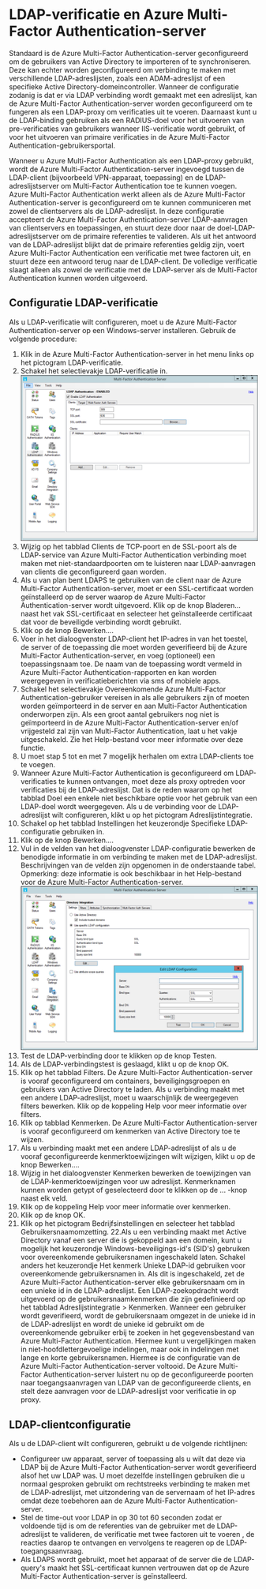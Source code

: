 <properties 
    pageTitle="LDAP-verificatie en Azure Multi-Factor Authentication-server" 
    description="Dit is de pagina Azure Multi-Factor Authentication die u helpt bij het implementeren van LDAP-verificatie en de Azure Multi-Factor Authentication-server." 
    services="multi-factor-authentication" 
    documentationCenter="" 
    authors="billmath" 
    manager="stevenpo" 
    editor="curtand"/>

<tags 
    ms.service="multi-factor-authentication" 
    ms.workload="identity" 
    ms.tgt_pltfrm="na" 
    ms.devlang="na" 
    ms.topic="get-started-article" 
    ms.date="08/04/2016" 
    ms.author="billmath"/>

# LDAP-verificatie en Azure Multi-Factor Authentication-server 


Standaard is de Azure Multi-Factor Authentication-server geconfigureerd om de gebruikers van Active Directory te importeren of te synchroniseren. Deze kan echter worden geconfigureerd om verbinding te maken met verschillende LDAP-adreslijsten, zoals een ADAM-adreslijst of een specifieke Active Directory-domeincontroller. Wanneer de configuratie zodanig is dat er via LDAP verbinding wordt gemaakt met een adreslijst, kan de Azure Multi-Factor Authentication-server worden geconfigureerd om te fungeren als een LDAP-proxy om verificaties uit te voeren. Daarnaast kunt u de LDAP-binding gebruiken als een RADIUS-doel voor het uitvoeren van pre-verificaties van gebruikers wanneer IIS-verificatie wordt gebruikt, of voor het uitvoeren van primaire verificaties in de Azure Multi-Factor Authentication-gebruikersportal.

Wanneer u Azure Multi-Factor Authentication als een LDAP-proxy gebruikt, wordt de Azure Multi-Factor Authentication-server ingevoegd tussen de LDAP-client (bijvoorbeeld VPN-apparaat, toepassing) en de LDAP-adreslijstserver om Multi-Factor Authentication toe te kunnen voegen. Azure Multi-Factor Authentication werkt alleen als de Azure Multi-Factor Authentication-server is geconfigureerd om te kunnen communiceren met zowel de clientservers als de LDAP-adreslijst. In deze configuratie accepteert de Azure Multi-Factor Authentication-server LDAP-aanvragen van clientservers en toepassingen, en stuurt deze door naar de doel-LDAP-adreslijstserver om de primaire referenties te valideren. Als uit het antwoord van de LDAP-adreslijst blijkt dat de primaire referenties geldig zijn, voert Azure Multi-Factor Authentication een verificatie met twee factoren uit, en stuurt deze een antwoord terug naar de LDAP-client. De volledige verificatie slaagt alleen als zowel de verificatie met de LDAP-server als de Multi-Factor Authentication kunnen worden uitgevoerd. 





## Configuratie LDAP-verificatie


Als u LDAP-verificatie wilt configureren, moet u de Azure Multi-Factor Authentication-server op een Windows-server installeren. Gebruik de volgende procedure: 

1. Klik in de Azure Multi-Factor Authentication-server in het menu links op het pictogram LDAP-verificatie.
2. Schakel het selectievakje LDAP-verificatie in.![LDAP-verificatie](./media/multi-factor-authentication-get-started-server-ldap/ldap2.png) 
3. Wijzig op het tabblad Clients de TCP-poort en de SSL-poort als de LDAP-service van Azure Multi-Factor Authentication verbinding moet maken met niet-standaardpoorten om te luisteren naar LDAP-aanvragen van clients die geconfigureerd gaan worden.
4. Als u van plan bent LDAPS te gebruiken van de client naar de Azure Multi-Factor Authentication-server, moet er een SSL-certificaat worden geïnstalleerd op de server waarop de Azure Multi-Factor Authentication-server wordt uitgevoerd. Klik op de knop Bladeren... naast het vak SSL-certificaat en selecteer het geïnstalleerde certificaat dat voor de beveiligde verbinding wordt gebruikt. 
5. Klik op de knop Bewerken....
6. Voer in het dialoogvenster LDAP-client het IP-adres in van het toestel, de server of de toepassing die moet worden geverifieerd bij de Azure Multi-Factor Authentication-server, en voeg (optioneel) een toepassingsnaam toe. De naam van de toepassing wordt vermeld in Azure Multi-Factor Authentication-rapporten en kan worden weergegeven in verificatieberichten via sms of mobiele apps.
7. Schakel het selectievakje Overeenkomende Azure Multi-Factor Authentication-gebruiker vereisen in als alle gebruikers zijn of moeten worden geïmporteerd in de server en aan Multi-Factor Authentication onderworpen zijn. Als een groot aantal gebruikers nog niet is geïmporteerd in de Azure Multi-Factor Authentication-server en/of vrijgesteld zal zijn van Multi-Factor Authentication, laat u het vakje uitgeschakeld. Zie het Help-bestand voor meer informatie over deze functie. 
8. U moet stap 5 tot en met 7 mogelijk herhalen om extra LDAP-clients toe te voegen.
9. Wanneer Azure Multi-Factor Authentication is geconfigureerd om LDAP-verificaties te kunnen ontvangen, moet deze als proxy optreden voor verificaties bij de LDAP-adreslijst. Dat is de reden waarom op het tabblad Doel een enkele niet beschikbare optie voor het gebruik van een LDAP-doel wordt weergegeven. Als u de verbinding voor de LDAP-adreslijst wilt configureren, klikt u op het pictogram Adreslijstintegratie. 
10. Schakel op het tabblad Instellingen het keuzerondje Specifieke LDAP-configuratie gebruiken in.
11. Klik op de knop Bewerken....
12. Vul in de velden van het dialoogvenster LDAP-configuratie bewerken de benodigde informatie in om verbinding te maken met de LDAP-adreslijst. Beschrijvingen van de velden zijn opgenomen in de onderstaande tabel. Opmerking: deze informatie is ook beschikbaar in het Help-bestand voor de Azure Multi-Factor Authentication-server.![Adreslijstintegratie](./media/multi-factor-authentication-get-started-server-ldap/ldap.png) 
13. Test de LDAP-verbinding door te klikken op de knop Testen.
14. Als de LDAP-verbindingstest is geslaagd, klikt u op de knop OK. 
15. Klik op het tabblad Filters. De Azure Multi-Factor Authentication-server is vooraf geconfigureerd om containers, beveiligingsgroepen en gebruikers van Active Directory te laden. Als u verbinding maakt met een andere LDAP-adreslijst, moet u waarschijnlijk de weergegeven filters bewerken. Klik op de koppeling Help voor meer informatie over filters.
16. Klik op tabblad Kenmerken. De Azure Multi-Factor Authentication-server is vooraf geconfigureerd om kenmerken van Active Directory toe te wijzen.
17. Als u verbinding maakt met een andere LDAP-adreslijst of als u de vooraf geconfigureerde kenmerktoewijzingen wilt wijzigen, klikt u op de knop Bewerken....
18. Wijzig in het dialoogvenster Kenmerken bewerken de toewijzingen van de LDAP-kenmerktoewijzingen voor uw adreslijst. Kenmerknamen kunnen worden getypt of geselecteerd door te klikken op de ... -knop naast elk veld.
19. Klik op de koppeling Help voor meer informatie over kenmerken.
20. Klik op de knop OK.
21. Klik op het pictogram Bedrijfsinstellingen en selecteer het tabblad Gebruikersnaamomzetting.
22.Als u een verbinding maakt met Active Directory vanaf een server die is gekoppeld aan een domein, kunt u mogelijk het keuzerondje Windows-beveiligings-id's (SID's) gebruiken voor overeenkomende gebruikersnamen ingeschakeld laten. Schakel anders het keuzerondje Het kenmerk Unieke LDAP-id gebruiken voor overeenkomende gebruikersnamen in. Als dit is ingeschakeld, zet de Azure Multi-Factor Authentication-server elke gebruikersnaam om in een unieke id in de LDAP-adreslijst. Een LDAP-zoekopdracht wordt uitgevoerd op de gebruikersnaamkenmerken die zijn gedefinieerd op het tabblad Adreslijstintegratie > Kenmerken. Wanneer een gebruiker wordt geverifieerd, wordt de gebruikersnaam omgezet in de unieke id in de LDAP-adreslijst en wordt de unieke id gebruikt om de overeenkomende gebruiker erbij te zoeken in het gegevensbestand van Azure Multi-Factor Authentication. Hiermee kunt u vergelijkingen maken in niet-hoofdlettergevoelige indelingen, maar ook in indelingen met lange en korte gebruikersnamen. Hiermee is de configuratie van de Azure Multi-Factor Authentication-server voltooid. De Azure Multi-Factor Authentication-server luistert nu op de geconfigureerde poorten naar toegangsaanvragen van LDAP van de geconfigureerde clients, en stelt deze aanvragen voor de LDAP-adreslijst voor verificatie in op proxy.


## LDAP-clientconfiguratie

Als u de LDAP-client wilt configureren, gebruikt u de volgende richtlijnen:

- Configureer uw apparaat, server of toepassing als u wilt dat deze via LDAP bij de Azure Multi-Factor Authentication-server wordt geverifieerd alsof het uw LDAP was. U moet dezelfde instellingen gebruiken die u normaal gesproken gebruikt om rechtstreeks verbinding te maken met de LDAP-adreslijst, met uitzondering van de servernaam of het IP-adres omdat deze toebehoren aan de Azure Multi-Factor Authentication-server. 
- Stel de time-out voor LDAP in op 30 tot 60 seconden zodat er voldoende tijd is om de referenties van de gebruiker met de LDAP-adreslijst te valideren, de verificatie met twee factoren uit te voeren , de reacties daarop te ontvangen en vervolgens te reageren op de LDAP-toegangsaanvraag. 
- Als LDAPS wordt gebruikt, moet het apparaat of de server die de LDAP-query's maakt het SSL-certificaat kunnen vertrouwen dat op de Azure Multi-Factor Authentication-server is geïnstalleerd.




<!--HONumber=ago16_HO4-->


